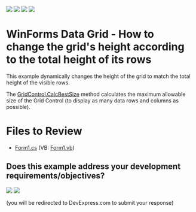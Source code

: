 <!-- default badges list -->
![](https://img.shields.io/endpoint?url=https://codecentral.devexpress.com/api/v1/VersionRange/128626098/24.1.3%2B)
[![](https://img.shields.io/badge/Open_in_DevExpress_Support_Center-FF7200?style=flat-square&logo=DevExpress&logoColor=white)](https://supportcenter.devexpress.com/ticket/details/E1811)
[![](https://img.shields.io/badge/📖_How_to_use_DevExpress_Examples-e9f6fc?style=flat-square)](https://docs.devexpress.com/GeneralInformation/403183)
[![](https://img.shields.io/badge/💬_Leave_Feedback-feecdd?style=flat-square)](#does-this-example-address-your-development-requirementsobjectives)
<!-- default badges end -->

# WinForms Data Grid - How to change the grid's height according to the total height of its rows

This example dynamically changes the height of the grid to match the total height of the visible rows.

The [GridControl.CalcBestSize](https://docs.devexpress.com/WindowsForms/DevExpress.XtraGrid.GridControl.CalcBestSize(System.Drawing.Size-System.Boolean)) method calculates the maximum allowable size of the Grid Control (to display as many data rows and columns as possible).

# Files to Review

* [Form1.cs](./CS/GridControlAutoSize/Form1.cs) (VB: [Form1.vb](./VB/GridControlAutoSize/Form1.vb))
<!-- feedback -->
## Does this example address your development requirements/objectives?

[<img src="https://www.devexpress.com/support/examples/i/yes-button.svg"/>](https://www.devexpress.com/support/examples/survey.xml?utm_source=github&utm_campaign=winforms-grid-change-height-to-match-height-of-rows&~~~was_helpful=yes) [<img src="https://www.devexpress.com/support/examples/i/no-button.svg"/>](https://www.devexpress.com/support/examples/survey.xml?utm_source=github&utm_campaign=winforms-grid-change-height-to-match-height-of-rows&~~~was_helpful=no)

(you will be redirected to DevExpress.com to submit your response)
<!-- feedback end -->
